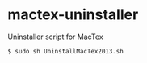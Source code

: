mactex-uninstaller
==================

Uninstaller script for MacTex

```bash
$ sudo sh UninstallMacTex2013.sh
```
